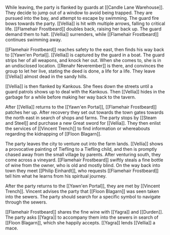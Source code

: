 While leaving, the party is flanked by guards at [[Candle Lane Warehouse]]. They decide to jump out of a window to avoid being trapped.  They are pursued into the bay, and attempt to escape by swimming. The guard fire bows towards the party. [[Vellia]] is hit with multiple arrows, falling to critical life. [[Flamehair Frostbeard]] doubles back, raising her back up. The guard demand them to halt. [[Vellia]] surrenders, while [[Flamehair Frostbeard]] continues swimming away.
   
[[Flamehair Frostbeard]] reaches safety to the east, then finds his way back to [[Yawn'en Portal]]. [[Vellia]] is captured by the guard in a boat. The guard strips her of all weapons, and knock her out. When she comes to, she is in an undisclosed location. [[Renahr Neverember]] is there, and convinces the group to let her live, stating the deed is done, a life for a life. They leave [[Vellia]] almost dead in the sandy hills.

[[Vellia]] is then flanked by Kankous. She flees down the streets until a guard patrols shows up to deal with the Kankous. Then [[Vellia]] hides in the garbage for a while before making her way back to the tavern.
  
After [[Vellia]] returns to the [[Yawn'en Portal]], [[Flamehair Frostbeard]] patches her up. After recovery they set out towards the town gates towards the north east in search of shops and farms.  The party stops by [[Steam and Steel]] and purchase a new Great sword for [[Vellia]]. They then enlist the services of [[Vincent Trench]] to find information or whereabouts regarding the kidnapping of [[Floon Blagarn]].

The party leaves the city to venture out into the farm lands. [[Vellia]] shows a provocative painting of Tiefling to a Tiefling child, and then is promptly chased away from the small village by parents.
After venturing south, they come across a vineyard. [[Flamehair Frostbeard]] swiftly steals a fine bottle of wine from the owner, who is old and mostly blind. On the way back into town they meet [[Philip Einhardt]], who requests [[Flamehair Frostbeard]] tell him what he learns from his spiritual journey.

After the party returns to the [[Yawn'en Portal]], they are met by [[Vincent Trench]]. Vincent advises the party that [[Floon Blagarn]] was seen taken into the sewers. The party should search for a specific symbol to navigate through the sewers.

[[Flamehair Frostbeard]] shares the fine wine with [[Yagra]] and [[Durden]]. The party asks [[Yagra]] to accompany them into the sewers in search of [[Floon Blagarn]], which she happily accepts. [[Yagra]] lends [[Vellia]] a mace.